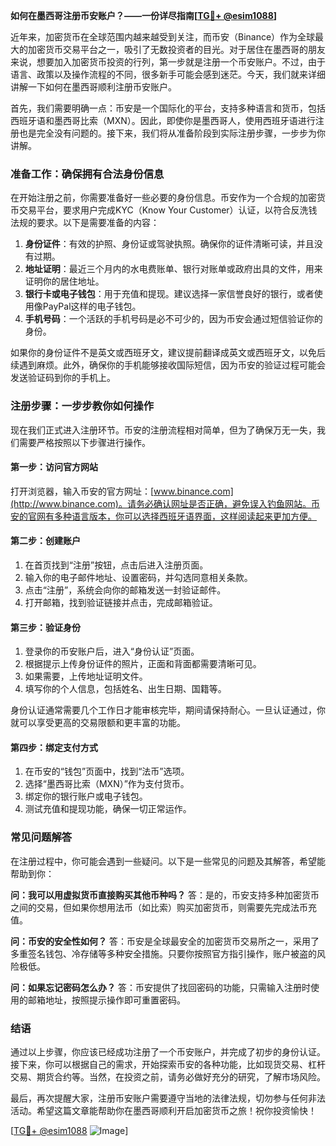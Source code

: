 **如何在墨西哥注册币安账户？——一份详尽指南[[TG💪+ @esim1088](https://t.me/s/esim1088)]**

近年来，加密货币在全球范围内越来越受到关注，而币安（Binance）作为全球最大的加密货币交易平台之一，吸引了无数投资者的目光。对于居住在墨西哥的朋友来说，想要加入加密货币投资的行列，第一步就是注册一个币安账户。不过，由于语言、政策以及操作流程的不同，很多新手可能会感到迷茫。今天，我们就来详细讲解一下如何在墨西哥顺利注册币安账户。

首先，我们需要明确一点：币安是一个国际化的平台，支持多种语言和货币，包括西班牙语和墨西哥比索（MXN）。因此，即使你是墨西哥人，使用西班牙语进行注册也是完全没有问题的。接下来，我们将从准备阶段到实际注册步骤，一步步为你讲解。

### **准备工作：确保拥有合法身份信息**
在开始注册之前，你需要准备好一些必要的身份信息。币安作为一个合规的加密货币交易平台，要求用户完成KYC（Know Your Customer）认证，以符合反洗钱法规的要求。以下是需要准备的内容：

1. **身份证件**：有效的护照、身份证或驾驶执照。确保你的证件清晰可读，并且没有过期。
2. **地址证明**：最近三个月内的水电费账单、银行对账单或政府出具的文件，用来证明你的居住地址。
3. **银行卡或电子钱包**：用于充值和提现。建议选择一家信誉良好的银行，或者使用像PayPal这样的电子钱包。
4. **手机号码**：一个活跃的手机号码是必不可少的，因为币安会通过短信验证你的身份。

如果你的身份证件不是英文或西班牙文，建议提前翻译成英文或西班牙文，以免后续遇到麻烦。此外，确保你的手机能够接收国际短信，因为币安的验证过程可能会发送验证码到你的手机上。

### **注册步骤：一步步教你如何操作**
现在我们正式进入注册环节。币安的注册流程相对简单，但为了确保万无一失，我们需要严格按照以下步骤进行操作。

#### **第一步：访问官方网站**
打开浏览器，输入币安的官方网址：[www.binance.com](http://www.binance.com)。请务必确认网址是否正确，避免误入钓鱼网站。币安的官网有多种语言版本，你可以选择西班牙语界面，这样阅读起来更加方便。

#### **第二步：创建账户**
1. 在首页找到“注册”按钮，点击后进入注册页面。
2. 输入你的电子邮件地址、设置密码，并勾选同意相关条款。
3. 点击“注册”，系统会向你的邮箱发送一封验证邮件。
4. 打开邮箱，找到验证链接并点击，完成邮箱验证。

#### **第三步：验证身份**
1. 登录你的币安账户后，进入“身份认证”页面。
2. 根据提示上传身份证件的照片，正面和背面都需要清晰可见。
3. 如果需要，上传地址证明文件。
4. 填写你的个人信息，包括姓名、出生日期、国籍等。

身份认证通常需要几个工作日才能审核完毕，期间请保持耐心。一旦认证通过，你就可以享受更高的交易限额和更丰富的功能。

#### **第四步：绑定支付方式**
1. 在币安的“钱包”页面中，找到“法币”选项。
2. 选择“墨西哥比索（MXN）”作为支付货币。
3. 绑定你的银行账户或电子钱包。
4. 测试充值和提现功能，确保一切正常运作。

### **常见问题解答**
在注册过程中，你可能会遇到一些疑问。以下是一些常见的问题及其解答，希望能帮助到你：

**问：我可以用虚拟货币直接购买其他币种吗？**
答：是的，币安支持多种加密货币之间的交易，但如果你想用法币（如比索）购买加密货币，则需要先完成法币充值。

**问：币安的安全性如何？**
答：币安是全球最安全的加密货币交易所之一，采用了多重签名钱包、冷存储等多种安全措施。只要你按照官方指引操作，账户被盗的风险极低。

**问：如果忘记密码怎么办？**
答：币安提供了找回密码的功能，只需输入注册时使用的邮箱地址，按照提示操作即可重置密码。

### **结语**
通过以上步骤，你应该已经成功注册了一个币安账户，并完成了初步的身份认证。接下来，你可以根据自己的需求，开始探索币安的各种功能，比如现货交易、杠杆交易、期货合约等。当然，在投资之前，请务必做好充分的研究，了解市场风险。

最后，再次提醒大家，注册币安账户需要遵守当地的法律法规，切勿参与任何非法活动。希望这篇文章能帮助你在墨西哥顺利开启加密货币之旅！祝你投资愉快！

[[TG💪+ @esim1088](https://t.me/s/esim1088) ![Image](https://i.postimg.cc/4NQfJmqS/Snipaste-2025-05-13-00-14-12.png)]